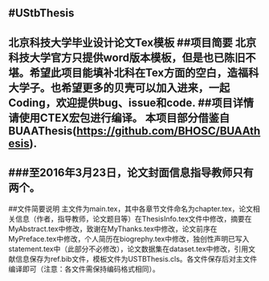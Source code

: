 ﻿#UStbThesis
------
北京科技大学毕业设计论文Tex模板
##项目简要
北京科技大学官方只提供word版本模板，但是也已陈旧不堪。希望此项目能填补北科在Tex方面的空白，造福科大学子。也希望更多的贝壳可以加入进来，一起Coding，欢迎提供bug、issue和code.
##项目详情
请使用CTEX宏包进行编译。
本项目部分借鉴自BUAAThesis(https://github.com/BHOSC/BUAAthesis).
------
###至2016年3月23日，论文封面信息指导教师只有两个。
------
##文件简要说明
主文件为main.tex，其中各章节文件命名为chapter.tex，论文相关信息（作者，指导教师，论文题目等）在ThesisInfo.tex文件中修改，摘要在MyAbstract.tex中修改，致谢在MyThanks.tex中修改，论文前序在MyPreface.tex中修改，个人简历在biogrephy.tex中修改，独创性声明已写入statement.tex中（此部分不必修改），论文数据集在dataset.tex中修改，引用文献信息保存为ref.bib文件，模板文件为USTBThesis.cls。各文件保存后对主文件编译即可（注意：各文件需保持编码格式相同）。
